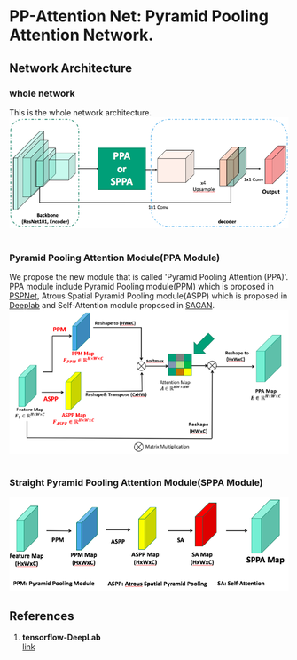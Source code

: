 # PP-Attention Net: Pyramid Pooling Attention Network.

## Network Architecture

### whole network<br>
This is the whole network architecture.
 <img src='images/whole_net.png' /> <br> <br>

### Pyramid Pooling Attention Module(PPA Module)<br>
We propose the new module that is called 'Pyramid Pooling Attention (PPA)'.
PPA module include Pyramid Pooling module(PPM) which is proposed in [PSPNet](https://arxiv.org/abs/1612.01105), Atrous Spatial Pyramid Pooling module(ASPP) which is proposed in [Deeplab](https://arxiv.org/abs/1606.00915) and Self-Attention module proposed in [SAGAN](https://arxiv.org/abs/1805.08318).
 <img src='images/ppa.png' /> <br> <br>

### Straight Pyramid Pooling Attention Module(SPPA Module)<br>
<img src='images/sppa.png' />

## References
1. **tensorflow-DeepLab** <br>
 [link](https://github.com/tensorflow/models/tree/master/research/deeplab)
